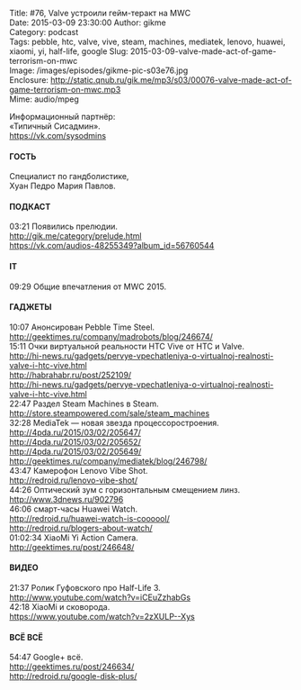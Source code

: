 Title: #76, Valve устроили гейм-теракт на MWC  
Date: 2015-03-09 23:30:00 
Author: gikme  
Category: podcast  
Tags: pebble, htc, valve, vive, steam, machines, mediatek, lenovo, huawei, xiaomi, yi, half-life, google
Slug: 2015-03-09-valve-made-act-of-game-terrorism-on-mwc  
Image: /images/episodes/gikme-pic-s03e76.jpg  
Enclosure: http://static.qnub.ru/gik.me/mp3/s03/00076-valve-made-act-of-game-terrorism-on-mwc.mp3  
Mime: audio/mpeg

Информационный партнёр:  
«Типичный Сисадмин».  
<https://vk.com/sysodmins>

#### ГОСТЬ

Специалист по гандболистике,  
Хуан Педро Мария Павлов.

#### ПОДКАСТ

03:21 Появились прелюдии.  
<http://gik.me/category/prelude.html>  
<https://vk.com/audios-48255349?album_id=56760544>

#### IT

09:29 Общие впечатления от MWC 2015.

#### ГАДЖЕТЫ

10:07 Анонсирован Pebble Time Steel.  
<http://geektimes.ru/company/madrobots/blog/246674/>  
15:11 Очки виртуальной реальности HTC Vive от HTC и Valve.  
<http://hi-news.ru/gadgets/pervye-vpechatleniya-o-virtualnoj-realnosti-valve-i-htc-vive.html>  
<http://habrahabr.ru/post/252109/>  
<http://hi-news.ru/gadgets/pervye-vpechatleniya-o-virtualnoj-realnosti-valve-i-htc-vive.html>  
22:47 Раздел Steam Machines в Steam.  
<http://store.steampowered.com/sale/steam_machines>  
32:28 MediaTek — новая звезда процессоростроения.  
<http://4pda.ru/2015/03/02/205647/>  
<http://4pda.ru/2015/03/02/205652/>  
<http://4pda.ru/2015/03/02/205649/>  
<http://geektimes.ru/company/mediatek/blog/246798/>  
43:47 Камерофон Lenovo Vibe Shot.  
<http://redroid.ru/lenovo-vibe-shot/>  
44:26 Оптический зум с горизонтальным смещением линз.   
<http://www.3dnews.ru/902796>  
46:06 смарт-часы Huawei Watch.  
<http://redroid.ru/huawei-watch-is-coooool/>  
<http://redroid.ru/blogers-about-watch/>  
01:02:34 XiaoMi Yi Action Camera.  
<http://geektimes.ru/post/246648/>

#### ВИДЕО

21:37 Ролик Гуфовского про Half-Life 3.  
<http://www.youtube.com/watch?v=iCEuZzhabGs>  
42:18 XiaoMi и сковорода.  
<https://www.youtube.com/watch?v=2zXULP--Xys>

#### ВСЁ ВСЁ

54:47 Google+ всё.  
<http://geektimes.ru/post/246634/>  
<http://redroid.ru/google-disk-plus/>
